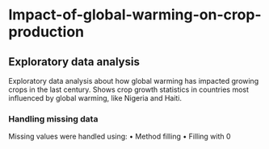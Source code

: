 # **Impact-of-global-warming-on-crop-production**
## Exploratory data analysis

Exploratory data analysis about how global warming has impacted growing crops in the last century.
Shows crop growth statistics in countries most influenced by global warming, like Nigeria and Haiti.

### Handling missing data
Missing values were handled using:
• Method filling
• Filling with 0

